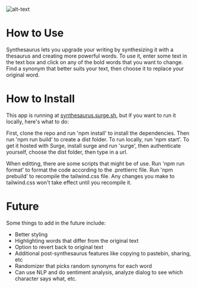 ![alt-text](https://github.com/hollisma/Synthesaurus/blob/master/src/favicon.png "Synthesaurus")

# How to Use
Synthesaurus lets you upgrade your writing by synthesizing it with a thesaurus and creating more powerful words. To use it, enter some text in the text box and click on any of the bold words that you want to change. Find a synonym that better suits your text, then choose it to replace your original word.

# How to Install
This app is running at [synthesaurus.surge.sh](https://synthesaurus.surge.sh/ "Synthesaurus"), but if you want to run it locally, here's what to do: 

First, clone the repo and run 'npm install' to install the dependencies. Then run 'npm run build' to create a dist folder. To run locally, run 'npm start'. To get it hosted with Surge, install surge and run 'surge', then authenticate yourself, choose the dist folder, then type in a url. 

When editting, there are some scripts that might be of use. Run 'npm run format' to format the code according to the .prettierrc file. Run 'npm prebuild' to recompile the tailwind.css file. Any changes you make to tailwind.css won't take effect until you recompile it. 

# Future
Some things to add in the future include:
* Better styling
* Highlighting words that differ from the original text
* Option to revert back to original text
* Additional post-synthesaurus features like copying to pastebin, sharing, etc
* Randomizer that picks random synonyms for each word
* Can use NLP and do sentiment analysis, analyze dialog to see which character says what, etc.
